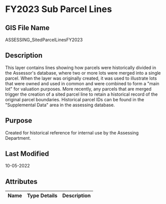 # FY2023 Sub Parcel Lines
## GIS File Name
ASSESSING_SitedParcelLinesFY2023
## Description
<DIV STYLE="text-align:Left;"><DIV><DIV><P><SPAN>This layer contains lines showing how parcels were historically divided in the Assessor's database, where two or more lots were merged into a single parcel. When the layer was originally created, it was used to illustrate lots that were owned and used in common and were combined to form a "main lot" for valuation purposes. More recently, any parcels that are merged trigger the creation of a sited parcel line to retain a historical record of the original parcel boundaries. Historical parcel IDs can be found in the "Supplemental Data" area in the assessing database. </SPAN></P></DIV></DIV></DIV>

## Purpose
Created for historical reference for internal use by the Assessing Department.
## Last Modified
10-05-2022
## Attributes
|Name|Type Details|Description|
|----|------------|-----------|
